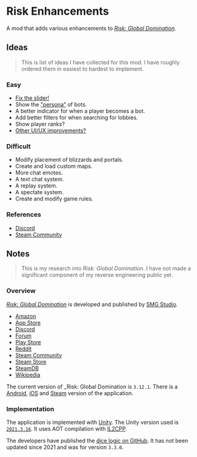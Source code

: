 # Risk Enhancements

A mod that adds various enhancements to [_Risk: Global Domination_](https://www.hasbrorisk.com/).

## Ideas

> This is list of ideas I have collected for this mod. I have roughly ordered them in easiest to hardest to implement.

### Easy

- [Fix the slider!](https://www.youtube.com/watch?v=lCSa5nAwq_I)
- Show the ["persona"](https://smgstudio.freshdesk.com/support/solutions/articles/11000077687-our-risk-ai) of bots.
- A better indicator for when a player becomes a bot.
- Add better filters for when searching for lobbies.
- Show player ranks?
- [Other UI/UX improvements?](https://steamcommunity.com/app/1128810/discussions/0/1744521326160244078/#c2259060348518050073)

### Difficult

- Modify placement of blizzards and portals.
- Create and load custom maps.
- More chat emotes.
- A text chat system.
- A replay system.
- A spectate system.
- Create and modify game rules.

### References

- [Discord](https://discord.com/channels/465846009164070912/1020346802236555365)
- [Steam Community](https://steamcommunity.com/app/1128810/discussions/0/1744521326160244078/)

## Notes

> This is my research into _Risk: Global Domination_. I have not made a significant component of my reverse engineering public yet.

### Overview

[_Risk: Global Domination_](https://www.hasbrorisk.com/) is developed and published by [SMG Studio](https://www.smgstudio.com/).

- [Amazon](https://gaming.amazon.com/gp/amzn1.adg.product.9e9a8067-b856-4232-89f8-72afad8a0cec)
- [App Store](https://apps.apple.com/us/app/risk-global-domination/id1051334048)
- [Discord](https://discord.com/invite/risk)
- [Forum](https://smgstudio.freshdesk.com/support/discussions)
- [Play Store](https://play.google.com/store/apps/details?id=com.hasbro.riskbigscreen)
- [Reddit](https://www.reddit.com/r/Risk/)
- [Steam Community](https://steamcommunity.com/app/1128810)
- [Steam Store](https://store.steampowered.com/app/1128810/RISK_Global_Domination/)
- [SteamDB](https://steamdb.info/app/1128810/)
- [Wikipedia](<https://en.wikipedia.org/wiki/Risk_(game)>)

The current version of \_Risk: Global Domination is `3.12.1`. There is a [Android](https://play.google.com/store/apps/details?id=com.hasbro.riskbigscreen), [iOS](https://apps.apple.com/us/app/risk-global-domination/id1051334048) and [Steam](https://store.steampowered.com/app/1128810/RISK_Global_Domination/) version of the application.

### Implementation

The application is implemented with [Unity](https://unity.com/). The Unity version used is [`2021.3.16`](https://unity.com/releases/editor/whats-new/2021.3.16). It uses AOT compilation with [IL2CPP](https://docs.unity3d.com/Manual/IL2CPP.html).

The developers have published the [dice logic on GitHub](https://github.com/smgstudio/risk-dice). It has not been updated since 2021 and was for version `3.3.0`.
